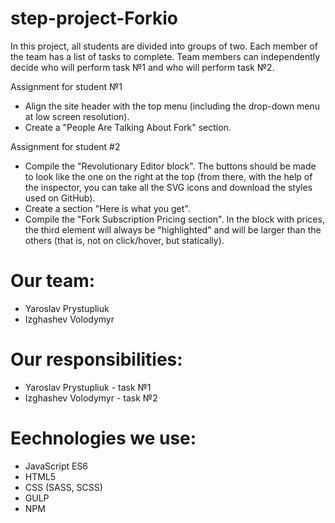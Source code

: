 # step-project-Forkio
In this project, all students are divided into groups of two. Each member of the team has a list of tasks to complete. Team members can independently decide who will perform task №1 and who will perform task №2.


Assignment for student №1
- Align the site header with the top menu (including the drop-down menu at low screen resolution).
- Create a "People Are Talking About Fork" section.

Assignment for student #2
- Compile the "Revolutionary Editor block". The buttons should be made to look like the one on the right at the top (from there, with the help of the inspector, you can take all the SVG icons and download the styles used on GitHub).
- Create a section "Here is what you get".
- Compile the "Fork Subscription Pricing section". In the block with prices, the third element will always be "highlighted" and will be larger than the others (that is, not on click/hover, but statically).

# Our team:
- Yaroslav Prystupliuk
- Izghashev Volodymyr

# Our responsibilities:
- Yaroslav Prystupliuk - task №1
- Izghashev Volodymyr - task №2
# Еechnologies we use:
- JavaScript ES6
- HTML5
- CSS (SASS, SCSS)
- GULP
- NPM
